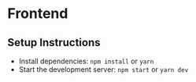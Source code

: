 # Frontend

## Setup Instructions

- Install dependencies: `npm install` or `yarn`
- Start the development server: `npm start` or `yarn dev` 